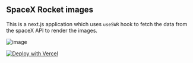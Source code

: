 ## SpaceX Rocket images 

This is a next.js application which uses `useSWR` hook to fetch the data from the spaceX API to render the images. 

![image](https://user-images.githubusercontent.com/23126394/126910019-b2e2671c-326c-4df7-a024-a34cf38d3806.png)

[![Deploy with Vercel](https://vercel.com/button)](https://vercel.com/new/git/external?repository-url=https%3A%2F%2Fgithub.com%2Fskarthikeyan96%2Fnext-spacex-app)
